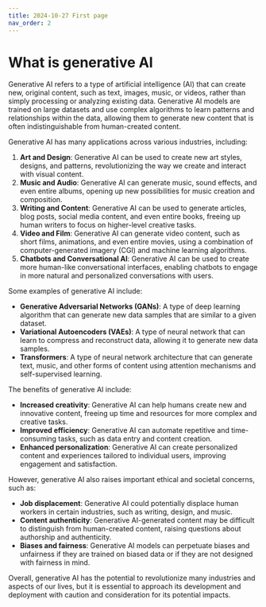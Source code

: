 ```yaml
---
title: 2024-10-27 First page
nav_order: 2
---
```


# What is generative AI
Generative AI refers to a type of artificial intelligence (AI) that can create new, original content, such as text, images, music, or videos, rather than simply processing or analyzing existing data. Generative AI models are trained on large datasets and use complex algorithms to learn patterns and relationships within the data, allowing them to generate new content that is often indistinguishable from human-created content.

Generative AI has many applications across various industries, including:

1. **Art and Design**: Generative AI can be used to create new art styles, designs, and patterns, revolutionizing the way we create and interact with visual content.
2. **Music and Audio**: Generative AI can generate music, sound effects, and even entire albums, opening up new possibilities for music creation and composition.
3. **Writing and Content**: Generative AI can be used to generate articles, blog posts, social media content, and even entire books, freeing up human writers to focus on higher-level creative tasks.
4. **Video and Film**: Generative AI can generate video content, such as short films, animations, and even entire movies, using a combination of computer-generated imagery (CGI) and machine learning algorithms.
5. **Chatbots and Conversational AI**: Generative AI can be used to create more human-like conversational interfaces, enabling chatbots to engage in more natural and personalized conversations with users.

Some examples of generative AI include:

* **Generative Adversarial Networks (GANs)**: A type of deep learning algorithm that can generate new data samples that are similar to a given dataset.
* **Variational Autoencoders (VAEs)**: A type of neural network that can learn to compress and reconstruct data, allowing it to generate new data samples.
* **Transformers**: A type of neural network architecture that can generate text, music, and other forms of content using attention mechanisms and self-supervised learning.

The benefits of generative AI include:

* **Increased creativity**: Generative AI can help humans create new and innovative content, freeing up time and resources for more complex and creative tasks.
* **Improved efficiency**: Generative AI can automate repetitive and time-consuming tasks, such as data entry and content creation.
* **Enhanced personalization**: Generative AI can create personalized content and experiences tailored to individual users, improving engagement and satisfaction.

However, generative AI also raises important ethical and societal concerns, such as:

* **Job displacement**: Generative AI could potentially displace human workers in certain industries, such as writing, design, and music.
* **Content authenticity**: Generative AI-generated content may be difficult to distinguish from human-created content, raising questions about authorship and authenticity.
* **Biases and fairness**: Generative AI models can perpetuate biases and unfairness if they are trained on biased data or if they are not designed with fairness in mind.

Overall, generative AI has the potential to revolutionize many industries and aspects of our lives, but it is essential to approach its development and deployment with caution and consideration for its potential impacts.
